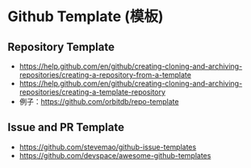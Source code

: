 # Github Template (模板)

## Repository Template

- https://help.github.com/en/github/creating-cloning-and-archiving-repositories/creating-a-repository-from-a-template
- https://help.github.com/en/github/creating-cloning-and-archiving-repositories/creating-a-template-repository
- 例子：https://github.com/orbitdb/repo-template

## Issue and PR Template

- https://github.com/stevemao/github-issue-templates
- https://github.com/devspace/awesome-github-templates
